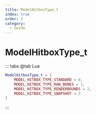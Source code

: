 ```yaml
---
title: ModelHitboxType_t
index: true
order: 2
category:
  - Guide
---
```


# ModelHitboxType_t
::: tabs
@tab Lua
```lua
ModelHitboxType_t = {
    MODEL_HITBOX_TYPE_STANDARD = 0,
    MODEL_HITBOX_TYPE_RAW_BONES = 1,
    MODEL_HITBOX_TYPE_RENDERBOUNDS = 2,
    MODEL_HITBOX_TYPE_SNAPSHOT = 3
}
```
:::
